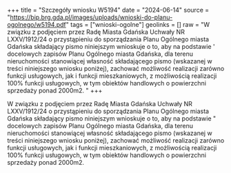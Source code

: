 +++
title = "Szczegóły wniosku W5194"
date = "2024-06-14"
source = "https://bip.brg.gda.pl/images/uploads/wnioski-do-planu-ogolnego/w5194.pdf"
tags = ["wnioski-ogolne"]
geolinks = []
raw = "W związku z podjęciem przez Radę Miasta Gdańska Uchwały NR LXXV/1912/24 o przystąpieniu do sporządzania Planu Ogólnego miasta Gdańska składający pismo niniejszym wnioskuje o to, aby na podstawie ' docelowych zapisów Planu Ogólnego miasta Gdańska, dla terenu nieruchomości stanowiącej własność składającego pismo (wskazanej w treści niniejszego wniosku poniżej), zachować możliwość realizacji zarówno funkcji usługowych, jak i funkcji mieszkaniowych, z możliwością realizacji 100% funkcji usługowych, w tym obiektów handlowych o powierzchni sprzedaży ponad 2000m2. "
+++

W związku z podjęciem przez Radę Miasta Gdańska Uchwały NR LXXV/1912/24 o przystąpieniu do
sporządzania Planu Ogólnego miasta Gdańska składający pismo niniejszym wnioskuje o to, aby na podstawie
" docelowych zapisów Planu Ogólnego miasta Gdańska, dla terenu nieruchomości stanowiącej własność
składającego pismo (wskazanej w treści niniejszego wniosku poniżej), zachować możliwość realizacji zarówno
funkcji usługowych, jak i funkcji mieszkaniowych, z możliwością realizacji 100% funkcji usługowych, w tym
obiektów handlowych o powierzchni sprzedaży ponad 2000m2.



